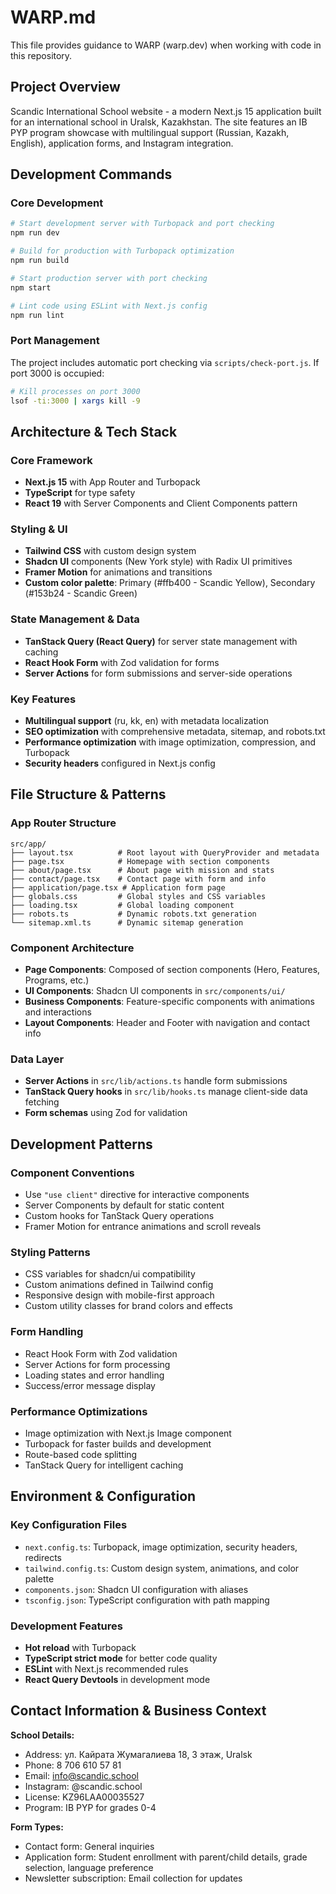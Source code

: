# WARP.md

This file provides guidance to WARP (warp.dev) when working with code in this repository.

## Project Overview

Scandic International School website - a modern Next.js 15 application built for an international school in Uralsk, Kazakhstan. The site features an IB PYP program showcase with multilingual support (Russian, Kazakh, English), application forms, and Instagram integration.

## Development Commands

### Core Development
```bash
# Start development server with Turbopack and port checking
npm run dev

# Build for production with Turbopack optimization
npm run build

# Start production server with port checking
npm start

# Lint code using ESLint with Next.js config
npm run lint
```

### Port Management
The project includes automatic port checking via `scripts/check-port.js`. If port 3000 is occupied:
```bash
# Kill processes on port 3000
lsof -ti:3000 | xargs kill -9
```

## Architecture & Tech Stack

### Core Framework
- **Next.js 15** with App Router and Turbopack
- **TypeScript** for type safety
- **React 19** with Server Components and Client Components pattern

### Styling & UI
- **Tailwind CSS** with custom design system
- **Shadcn UI** components (New York style) with Radix UI primitives
- **Framer Motion** for animations and transitions
- **Custom color palette**: Primary (#ffb400 - Scandic Yellow), Secondary (#153b24 - Scandic Green)

### State Management & Data
- **TanStack Query (React Query)** for server state management with caching
- **React Hook Form** with Zod validation for forms
- **Server Actions** for form submissions and server-side operations

### Key Features
- **Multilingual support** (ru, kk, en) with metadata localization
- **SEO optimization** with comprehensive metadata, sitemap, and robots.txt
- **Performance optimization** with image optimization, compression, and Turbopack
- **Security headers** configured in Next.js config

## File Structure & Patterns

### App Router Structure
```
src/app/
├── layout.tsx          # Root layout with QueryProvider and metadata
├── page.tsx            # Homepage with section components
├── about/page.tsx      # About page with mission and stats
├── contact/page.tsx    # Contact page with form and info
├── application/page.tsx # Application form page
├── globals.css         # Global styles and CSS variables
├── loading.tsx         # Global loading component
├── robots.ts           # Dynamic robots.txt generation
└── sitemap.xml.ts      # Dynamic sitemap generation
```

### Component Architecture
- **Page Components**: Composed of section components (Hero, Features, Programs, etc.)
- **UI Components**: Shadcn UI components in `src/components/ui/`
- **Business Components**: Feature-specific components with animations and interactions
- **Layout Components**: Header and Footer with navigation and contact info

### Data Layer
- **Server Actions** in `src/lib/actions.ts` handle form submissions
- **TanStack Query hooks** in `src/lib/hooks.ts` manage client-side data fetching
- **Form schemas** using Zod for validation

## Development Patterns

### Component Conventions
- Use `"use client"` directive for interactive components
- Server Components by default for static content
- Custom hooks for TanStack Query operations
- Framer Motion for entrance animations and scroll reveals

### Styling Patterns
- CSS variables for shadcn/ui compatibility
- Custom animations defined in Tailwind config
- Responsive design with mobile-first approach
- Custom utility classes for brand colors and effects

### Form Handling
- React Hook Form with Zod validation
- Server Actions for form processing
- Loading states and error handling
- Success/error message display

### Performance Optimizations
- Image optimization with Next.js Image component
- Turbopack for faster builds and development
- Route-based code splitting
- TanStack Query for intelligent caching

## Environment & Configuration

### Key Configuration Files
- `next.config.ts`: Turbopack, image optimization, security headers, redirects
- `tailwind.config.ts`: Custom design system, animations, and color palette
- `components.json`: Shadcn UI configuration with aliases
- `tsconfig.json`: TypeScript configuration with path mapping

### Development Features
- **Hot reload** with Turbopack
- **TypeScript strict mode** for better code quality  
- **ESLint** with Next.js recommended rules
- **React Query Devtools** in development mode

## Contact Information & Business Context

**School Details:**
- Address: ул. Кайрата Жумагалиева 18, 3 этаж, Uralsk
- Phone: 8 706 610 57 81
- Email: info@scandic.school
- Instagram: @scandic.school
- License: KZ96LAA00035527
- Program: IB PYP for grades 0-4

**Form Types:**
- Contact form: General inquiries
- Application form: Student enrollment with parent/child details, grade selection, language preference
- Newsletter subscription: Email collection for updates
